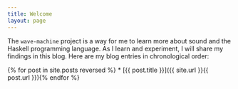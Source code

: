 ```yaml
---
title: Welcome
layout: page
---
```


The `wave-machine` project is a way for me to learn more about sound and the Haskell programming language. As I learn and experiment, I will share my findings in this blog. Here are my blog entries in chronological order:

<nav>
{% for post in site.posts reversed %}
* [{{ post.title }}]({{ site.url }}{{ post.url }}){% endfor %}
</nav>


